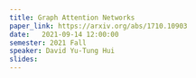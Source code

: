 ```yaml
---
title: Graph Attention Networks
paper_link: https://arxiv.org/abs/1710.10903
date:   2021-09-14 12:00:00
semester: 2021 Fall
speaker: David Yu-Tung Hui
slides: 
---
```

